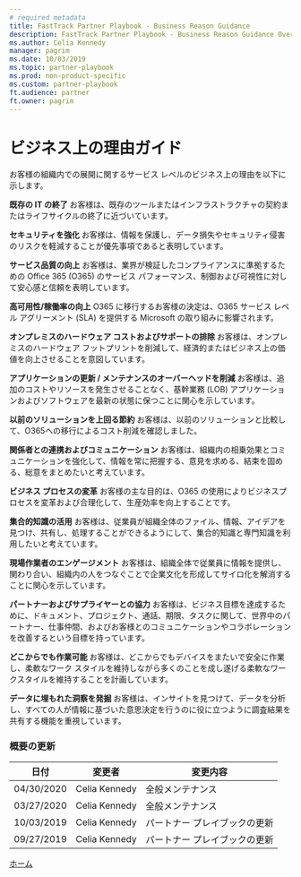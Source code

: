 ```yaml
---
# required metadata  
title: FastTrack Partner Playbook - Business Reason Guidance
description: FastTrack Partner Playbook - Business Reason Guidance Overview
ms.author: Celia Kennedy
manager: pagrim
ms.date: 10/03/2019  
ms.topic: partner-playbook  
ms.prod: non-product-specific  
ms.custom: partner-playbook  
ft.audience: partner
ft.owner: pagrim
---
```


# ビジネス上の理由ガイド

お客様の組織内での展開に関するサービス レベルのビジネス上の理由を以下に示します。

**既存の IT の終了**
お客様は、既存のツールまたはインフラストラクチャの契約またはライフサイクルの終了に近づいています。

**セキュリティを強化**
お客様は、情報を保護し、データ損失やセキュリティ侵害のリスクを軽減することが優先事項であると表明しています。

**サービス品質の向上**
お客様は、業界が検証したコンプライアンスに準拠するための Office 365 (O365) のサービス パフォーマンス、制御および可視性に対して安心感と信頼を表明しています。

**高可用性/稼働率の向上**
O365 に移行するお客様の決定は、O365 サービス レベル アグリーメント (SLA) を提供する Microsoft の取り組みに影響されます。

**オンプレミスのハードウェア コストおよびサポートの排除**
お客様は、オンプレミスのハードウェア フットプリントを削減して、経済的またはビジネス上の価値を向上させることを意図しています。

**アプリケーションの更新 / メンテナンスのオーバーヘッドを削減**
お客様は、追加のコストやリソースを発生させることなく、基幹業務 (LOB) アプリケーションおよびソフトウェアを最新の状態に保つことに関心を示しています。

**以前のソリューションを上回る節約**
お客様は、以前のソリューションと比較して、O365への移行によるコスト削減を確認しました。

**関係者との連携およびコミュニケーション**
お客様は、組織内の相乗効果とコミュニケーションを強化して、情報を常に把握する、意見を求める、結束を固める、総意をまとめたいと考えています。

**ビジネス プロセスの変革**
お客様の主な目的は、O365 の使用によりビジネスプロセスを変革および合理化して、生産効率を向上することです。

**集合的知識の活用**
お客様は、従業員が組織全体のファイル、情報、アイデアを見つけ、共有し、処理することができるようにして、集合的知識と専門知識を利用したいと考えています。

**現場作業者のエンゲージメント**
お客様は、組織全体で従業員に情報を提供し、関わり合い、組織内の人をつなぐことで企業文化を形成してサイロ化を解消することに関心を示しています。

**パートナーおよびサプライヤーとの協力**
お客様は、ビジネス目標を達成するために、ドキュメント、プロジェクト、通話、期限、タスクに関して、世界中のパートナー、仕事仲間、およびお客様とのコミュニケーションやコラボレーションを改善するという目標を持っています。

**どこからでも作業可能**
お客様は、どこからでもデバイスをまたいで安全に作業し、柔軟なワーク スタイルを維持しながら多くのことを成し遂げる柔軟なワークスタイルを維持することを計画しています。

**データに埋もれた洞察を発掘**
お客様は、インサイトを見つけて、データを分析し、すべての人が情報に基づいた意思決定を行うのに役に立つように調査結果を共有する機能を重視しています。

### 概要の更新

|日付|変更者|変更内容|
|---------|---------------|----------------------------|
|04/30/2020| Celia Kennedy| 全般メンテナンス|
|03/27/2020| Celia Kennedy| 全般メンテナンス|
|10/03/2019| Celia Kennedy| パートナー プレイブックの更新|
|09/27/2019| Celia Kennedy| パートナー プレイブックの更新|

[ホーム](http://partner-docs.microsoft.com)
